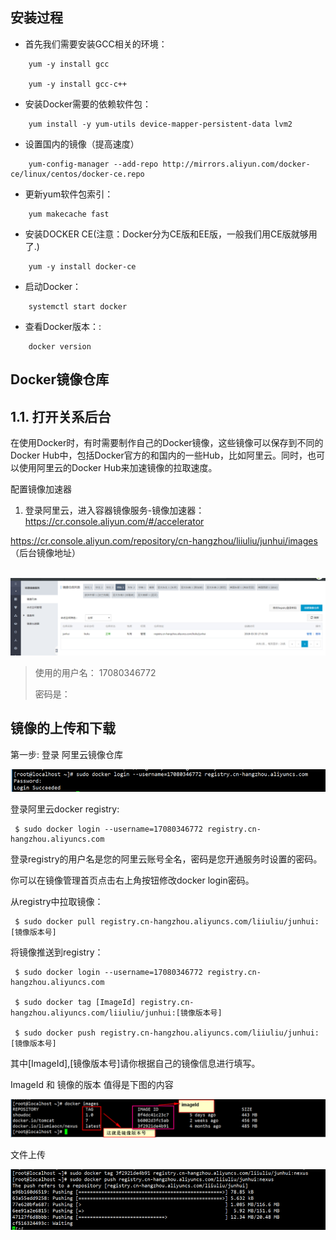 
## 安装过程
- 首先我们需要安装GCC相关的环境：
~~~~
    yum -y install gcc
    
    yum -y install gcc-c++
~~~~
- 安装Docker需要的依赖软件包：
~~~~
    yum install -y yum-utils device-mapper-persistent-data lvm2
~~~~
- 设置国内的镜像（提高速度）
~~~~
    yum-config-manager --add-repo http://mirrors.aliyun.com/docker-ce/linux/centos/docker-ce.repo
~~~~
- 更新yum软件包索引：
~~~~
    yum makecache fast
~~~~
- 安装DOCKER CE(注意：Docker分为CE版和EE版，一般我们用CE版就够用了.)
~~~~
    yum -y install docker-ce
~~~~
- 启动Docker：
~~~~
    systemctl start docker
~~~~
- 查看Docker版本：:
~~~~
    docker version
~~~~


## Docker镜像仓库

## 1.1. 打开关系后台

在使用Docker时，有时需要制作自己的Docker镜像，这些镜像可以保存到不同的Docker Hub中，包括Docker官方的和国内的一些Hub，比如阿里云。同时，也可以使用阿里云的Docker Hub来加速镜像的拉取速度。

配置镜像加速器

1. 登录阿里云，进入容器镜像服务-镜像加速器： https://cr.console.aliyun.com/#/accelerator

https://cr.console.aliyun.com/repository/cn-hangzhou/liiuliu/junhui/images （后台镜像地址）

​           ![image-20231225133406453](img/image-20231225133406453.png)                    

 

 

>  使用的用户名： 17080346772
>
> 密码是：

## 镜像的上传和下载

第一步: 登录 阿里云镜像仓库

 ![image-20231225133318284](img/image-20231225133318284.png)

登录阿里云docker registry:

```shell
 $ sudo docker login --username=17080346772 registry.cn-hangzhou.aliyuncs.com
```

登录registry的用户名是您的阿里云账号全名，密码是您开通服务时设置的密码。

你可以在镜像管理首页点击右上角按钮修改docker login密码。

从registry中拉取镜像：

```shell
 $ sudo docker pull registry.cn-hangzhou.aliyuncs.com/liiuliu/junhui:[镜像版本号]
```

将镜像推送到registry：

```shell
 $ sudo docker login --username=17080346772 registry.cn-hangzhou.aliyuncs.com

 $ sudo docker tag [ImageId] registry.cn-hangzhou.aliyuncs.com/liiuliu/junhui:[镜像版本号]

 $ sudo docker push registry.cn-hangzhou.aliyuncs.com/liiuliu/junhui:[镜像版本号]
```

其中[ImageId],[镜像版本号]请你根据自己的镜像信息进行填写。

ImageId 和 镜像的版本 值得是下图的内容

![image-20231225133222403](img/image-20231225133222403.png)

文件上传

![image-20231225133212506](img/image-20231225133212506.png)

 

 

 

 